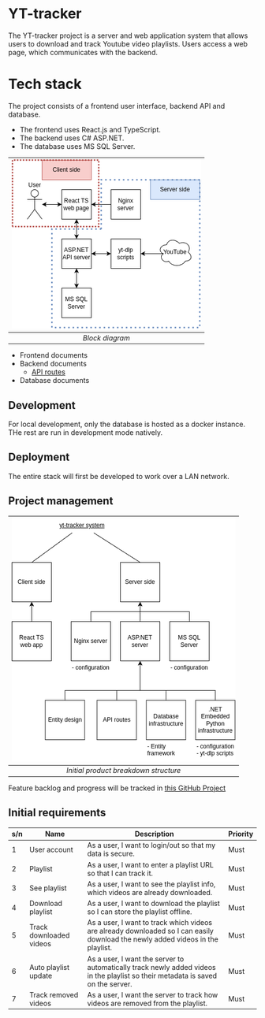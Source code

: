 # YT-tracker

The YT-tracker project is a server and web application system that allows users to download and track Youtube video playlists. Users access a web page, which communicates with the backend.

# Tech stack

The project consists of a frontend user interface, backend API and database.

- The frontend uses React.js and TypeScript.
- The backend uses C# ASP.NET.
- The database uses MS SQL Server.

| ![Block Diagram](documentation/block%20diagram.drawio.png) | 
|:--:| 
| *Block diagram* |

- Frontend documents
- Backend documents
  - [API routes](documentation/API%20routes.md)
- Database documents

## Development

For local development, only the database is hosted as a docker instance. THe rest are run in development mode natively.

## Deployment

The entire stack will first be developed to work over a LAN network.

## Project management

| ![Product breakdown structure](documentation/product%20breakdown%20structure.drawio.png) | 
|:--:| 
| *Initial product breakdown structure* |

Feature backlog and progress will be tracked in [this GitHub Project](https://github.com/users/shibaholic/projects/3/views/1)

## Initial requirements

| s/n | Name | Description | Priority |
| - | - | - | - |
| 1 | User account | As a user, I want to login/out so that my data is secure. | Must |
| 2 | Playlist | As a user, I want to enter a playlist URL so that I can track it. | Must |
| 3 | See playlist | As a user, I want to see the playlist info, which videos are already downloaded. | Must |
| 4 | Download playlist | As a user, I want to download the playlist so I can store the playlist offline. | Must |
| 5 | Track downloaded videos | As a user, I want to track which videos are already downloaded so I can easily download the newly added videos in the playlist. | Must |
| 6 | Auto playlist update | As a user, I want the server to automatically track newly added videos in the playlist so their metadata is saved on the server. | Must |
| 7 | Track removed videos | As a user, I want the server to track how videos are removed from the playlist. | Must |